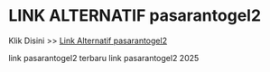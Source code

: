 # LINK ALTERNATIF pasarantogel2

Klik Disini >> <a href="https://linksto.pages.dev/">Link Alternatif pasarantogel2 </a>

link pasarantogel2 terbaru
link pasarantogel2 2025